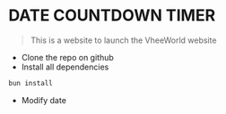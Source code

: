 # DATE COUNTDOWN TIMER

> This is a website to launch the VheeWorld website

- Clone the repo on github
- Install all dependencies

```bash
bun install
```

- Modify date